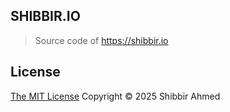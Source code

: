 ## SHIBBIR.IO

> Source code of https://shibbir.io

## License

<a href="https://opensource.org/licenses/MIT">The MIT License</a> Copyright &copy; 2025 Shibbir Ahmed
